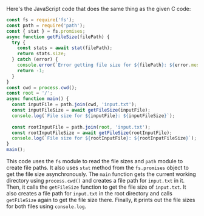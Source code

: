 Here's the JavaScript code that does the same thing as the given C code:
```javascript
const fs = require('fs');
const path = require('path');
const { stat } = fs.promises;
async function getFileSize(filePath) {
  try {
    const stats = await stat(filePath);
    return stats.size;
  } catch (error) {
    console.error(`Error getting file size for ${filePath}: ${error.message}`);
    return -1;
  }
}
const cwd = process.cwd();
const root = '/';
async function main() {
  const inputFile = path.join(cwd, 'input.txt');
  const inputFileSize = await getFileSize(inputFile);
  console.log(`File size for ${inputFile}: ${inputFileSize}`);
  
  const rootInputFile = path.join(root, 'input.txt');
  const rootInputFileSize = await getFileSize(rootInputFile);
  console.log(`File size for ${rootInputFile}: ${rootInputFileSize}`);
}
main();
```
This code uses the `fs` module to read the file sizes and `path` module to create file paths. It also uses `stat` method from the `fs.promises` object to get the file size asynchronously. The `main` function gets the current working directory using `process.cwd()` and creates a file path for `input.txt` in it. Then, it calls the `getFileSize` function to get the file size of `input.txt`. It also creates a file path for `input.txt` in the root directory and calls `getFileSize` again to get the file size there. Finally, it prints out the file sizes for both files using `console.log`.

